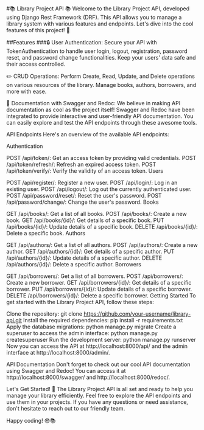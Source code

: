 #📚 Library Project API 📚
Welcome to the Library Project API, developed using Django Rest Framework (DRF). This API allows you to manage a library system with various features and endpoints. Let's dive into the cool features of this project! 🎉

##Features
###🔒 User Authentication: Secure your API with TokenAuthentication to handle user login, logout, registration, password reset, and password change functionalities. Keep your users' data safe and their access controlled.

✏️ CRUD Operations: Perform Create, Read, Update, and Delete operations on various resources of the library. Manage books, authors, borrowers, and more with ease.

📖 Documentation with Swagger and Redoc: We believe in making API documentation as cool as the project itself! Swagger and Redoc have been integrated to provide interactive and user-friendly API documentation. You can easily explore and test the API endpoints through these awesome tools.

API Endpoints
Here's an overview of the available API endpoints:

Authentication

POST /api/token/: Get an access token by providing valid credentials.
POST /api/token/refresh/: Refresh an expired access token.
POST /api/token/verify/: Verify the validity of an access token.
Users

POST /api/register/: Register a new user.
POST /api/login/: Log in an existing user.
POST /api/logout/: Log out the currently authenticated user.
POST /api/password/reset/: Reset the user's password.
POST /api/password/change/: Change the user's password.
Books

GET /api/books/: Get a list of all books.
POST /api/books/: Create a new book.
GET /api/books/{id}/: Get details of a specific book.
PUT /api/books/{id}/: Update details of a specific book.
DELETE /api/books/{id}/: Delete a specific book.
Authors

GET /api/authors/: Get a list of all authors.
POST /api/authors/: Create a new author.
GET /api/authors/{id}/: Get details of a specific author.
PUT /api/authors/{id}/: Update details of a specific author.
DELETE /api/authors/{id}/: Delete a specific author.
Borrowers

GET /api/borrowers/: Get a list of all borrowers.
POST /api/borrowers/: Create a new borrower.
GET /api/borrowers/{id}/: Get details of a specific borrower.
PUT /api/borrowers/{id}/: Update details of a specific borrower.
DELETE /api/borrowers/{id}/: Delete a specific borrower.
Getting Started
To get started with the Library Project API, follow these steps:

Clone the repository: git clone https://github.com/your-username/library-api.git
Install the required dependencies: pip install -r requirements.txt
Apply the database migrations: python manage.py migrate
Create a superuser to access the admin interface: python manage.py createsuperuser
Run the development server: python manage.py runserver
Now you can access the API at http://localhost:8000/api/ and the admin interface at http://localhost:8000/admin/.

API Documentation
Don't forget to check out our cool API documentation using Swagger and Redoc! You can access it at http://localhost:8000/swagger/ and http://localhost:8000/redoc/.

Let's Get Started! 🚀
The Library Project API is all set and ready to help you manage your library efficiently. Feel free to explore the API endpoints and use them in your projects. If you have any questions or need assistance, don't hesitate to reach out to our friendly team.

Happy coding! 😎📚
